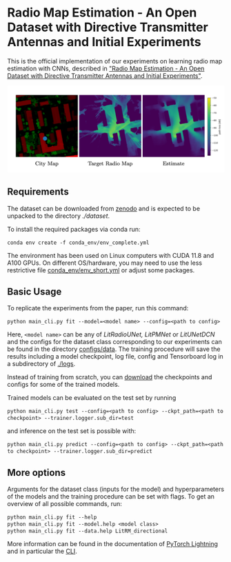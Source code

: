 # Radio Map Estimation - An Open Dataset with Directive Transmitter Antennas and Initial Experiments

This is the official implementation of our experiments on learning radio map estimation with CNNs, described in ["Radio Map Estimation - An Open Dataset with Directive Transmitter Antennas and Initial Experiments"](https://arxiv.org/abs/2402.00878).

![alt text](sample.png "Sample")

## Requirements

The dataset can be downloaded from [zenodo](https://zenodo.org/uploads/10210089) and is expected to be unpacked to the directory *./dataset*.

To install the required packages via conda run:

```
conda env create -f conda_env/env_complete.yml
```

The environment has been used on Linux computers with CUDA 11.8 and A100 GPUs. On different OS/hardware, you may need to use the less restrictive file [conda_env/env_short.yml](conda_env/env_short.yml) or adjust some packages.

## Basic Usage

To replicate the experiments from the paper, run this command:

```
python main_cli.py fit --model=<model name> --config=<path to config>
```

Here, ```<model name>``` can be any of  _LitRadioUNet, LitPMNet_ or _LitUNetDCN_ and the configs for the dataset class corresponding to our experiments can be found in  the directory [configs/data](configs/data). The training procedure will save the results including a model checkpoint, log file, config and Tensorboard log in a subdirectory of [./logs](./logs).

Instead of training from scratch, you can [download](https://zenodo.org/uploads/10210089) the checkpoints and configs for some of the trained models.

Trained models can be evaluated on the test set by running

```
python main_cli.py test --config=<path to config> --ckpt_path=<path to checkpoint> --trainer.logger.sub_dir=test
```

and inference on the test set is possible with:

```
python main_cli.py predict --config=<path to config> --ckpt_path=<path to checkpoint> --trainer.logger.sub_dir=predict
```

## More options

Arguments for the dataset class (inputs for the model) and hyperparameters of the models and the training procedure can be set with flags. To get an overview of all possible commands, run:

```
python main_cli.py fit --help
python main_cli.py fit --model.help <model class>
python main_cli.py fit --data.help LitRM_directional
```

More information can be found in the documentation of [PyTorch Lightning](https://lightning.ai/docs/pytorch/stable/) and in particular the [CLI](https://lightning.ai/docs/pytorch/stable/cli/lightning_cli.html#lightning-cli).

